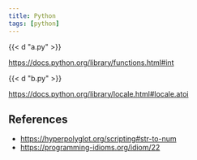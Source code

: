```yaml
---
title: Python
tags: [python]
---
```


{{< d "a.py" >}}

<https://docs.python.org/library/functions.html#int>

{{< d "b.py" >}}

<https://docs.python.org/library/locale.html#locale.atoi>

## References

- <https://hyperpolyglot.org/scripting#str-to-num>
- <https://programming-idioms.org/idiom/22>

